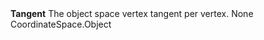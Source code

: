 <tr>
<td><strong>Tangent</strong></td>
<td>The object space vertex tangent per vertex.</td>
<td>None</td>
<td>CoordinateSpace.Object</td>
</tr>
